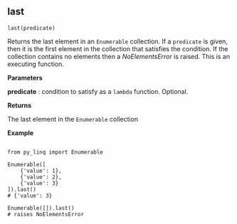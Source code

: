 ## last

`last(predicate)`

Returns the last element in an `Enumerable` collection. If a `predicate` is given, then it is the first element in the collection that satisfies the condition. If the collection contains no elements then a _NoElementsError_ is raised. This is an executing function.

**Parameters**

__predicate__ : condition to satisfy as a `lambda` function. Optional.

**Returns**

The last element in the `Enumerable` collection

**Example**

<pre><code>
from py_linq import Enumerable

Enumerable([
    {'value': 1},
    {'value': 2},
    {'value': 3}
]).last()
# {'value': 3}

Enumerable([]).last()
# raises NoElementsError
</code></pre>